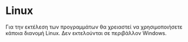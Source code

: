 # Linux
Για την εκτέλεση των προγραμμάτων θα χρειαστεί να χρησιμοποιήσετε κάποια διανομή Linux. Δεν εκτελούνται σε περιβάλλον Windows.
